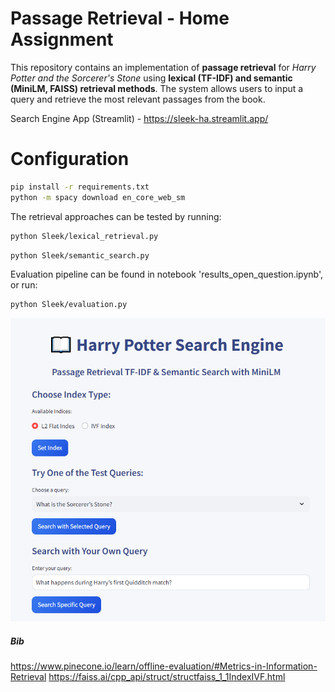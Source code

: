 # Passage Retrieval - Home Assignment

This repository contains an implementation of **passage retrieval** for *Harry Potter and the Sorcerer's Stone* using **lexical (TF-IDF) and semantic (MiniLM, FAISS) retrieval methods**. The system allows users to input a query and retrieve the most relevant passages from the book.<br>

Search Engine App (Streamlit) - https://sleek-ha.streamlit.app/  

# Configuration

```bash
pip install -r requirements.txt
python -m spacy download en_core_web_sm

```

The retrieval approaches can be tested by running:

```bash
python Sleek/lexical_retrieval.py
```
```bash
python Sleek/semantic_search.py
```

Evaluation pipeline can be found in notebook 'results_open_question.ipynb', or run:
```bash
python Sleek/evaluation.py
```

![](imgs/app_scr.png)
##### Bib

https://www.pinecone.io/learn/offline-evaluation/#Metrics-in-Information-Retrieval
https://faiss.ai/cpp_api/struct/structfaiss_1_1IndexIVF.html
